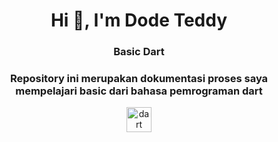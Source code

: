 <h1 align="center">Hi 👋, I'm Dode Teddy</h1>
<h3 align="center">Basic Dart</h3>
<h3 align="center">Repository ini merupakan dokumentasi proses saya mempelajari basic dari bahasa pemrograman dart</h3>

<p align="center"> <a href="https://dart.dev" target="_blank" rel="noreferrer"> <img src="https://www.vectorlogo.zone/logos/dartlang/dartlang-icon.svg" alt="dart" width="40" height="40"/> </a>  </p>
